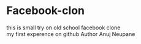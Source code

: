 # Facebook-clon
this is small try on old school facebook clone
<br>
my first experence on github
Author Anuj Neupane

